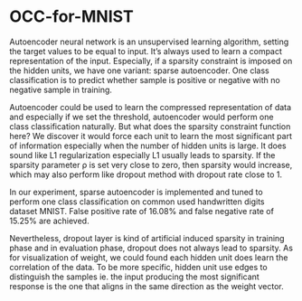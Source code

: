 # OCC-for-MNIST
Autoencoder neural network is an unsupervised learning algorithm, setting the target values to be equal to input. It’s always used to learn a compact representation of the input. Especially, if a sparsity constraint is imposed on the hidden units, we have one variant: sparse autoencoder. One class classification is to predict whether sample is positive or negative with no negative sample in training.

Autoencoder could be used to learn the compressed representation of data and especially if we set the threshold, autoencoder would perform one class classification naturally. But what does the sparsity constraint function here? We discover it would force each unit to learn the most significant part of information especially when the number of hidden units is large. It does sound like L1 regularization especially L1 usually leads to sparsity. If the sparsity parameter ρ is set very close to zero, then sparsity would increase, which may also perform like dropout method with dropout rate close to 1.

In our experiment, sparse autoencoder is implemented and tuned to perform one class classification on common used handwritten digits dataset MNIST. False positive rate of 16.08% and false negative rate of 15.25% are achieved.

Nevertheless, dropout layer is kind of artificial induced sparsity in training phase and in evaluation phase, dropout does not always lead to sparsity. As for visualization of weight, we could found each hidden unit does learn the correlation of the data. To be more specific, hidden unit use edges to distinguish the samples ie. the input producing the most significant response is the one that aligns in the same direction as the weight vector.

